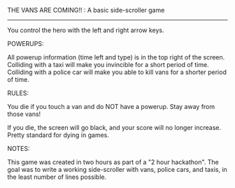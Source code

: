 THE VANS ARE COMING!! : A basic side-scroller game
**************************************************

You control the hero with the left and right arrow keys.

POWERUPS:

All powerup information (time left and type) is in the top right of the screen.
Colliding with a taxi will make you invincible for a short period of time.
Colliding with a police car will make you able to kill vans for a shorter period of time.

RULES:

You die if you touch a van and do NOT have a powerup.  Stay away from those vans!

If you die, the screen will go black, and your score will no longer increase.
Pretty standard for dying in games.


NOTES:

This game was created in two hours as part of a "2 hour hackathon".  The goal was
to write a working side-scroller with vans, police cars, and taxis, in the least number
of lines possible.